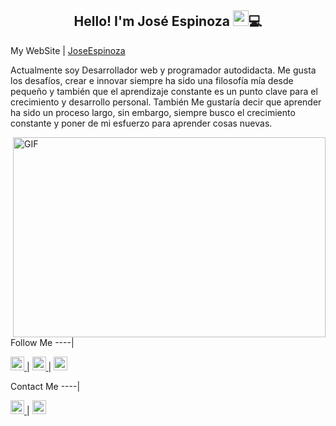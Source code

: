 
<h2 align="center">Hello! I'm José Espinoza <img src="https://media.giphy.com/media/hvRJCLFzcasrR4ia7z/giphy.gif" width="25px">💻 </h2> 
<p>
  
My WebSite | [JoseEspinoza](https://joseespinoza.netlify.app)
  
Actualmente soy Desarrollador web y programador autodidacta. Me gusta los desafíos, crear e innovar siempre ha sido una filosofía mía desde pequeño y también que el aprendizaje constante es un punto clave para el crecimiento y desarrollo personal. También Me gustaría decir que aprender ha sido un proceso largo, sin embargo, siempre busco el crecimiento constante y poner de mi esfuerzo para aprender cosas nuevas.
</p> 
  <img align="right" alt="GIF" src="https://img.freepik.com/vector-gratis/desarrolladores-web-dibujados-mano_23-2148819604.jpg?t=st=1645141660~exp=1645142260~hmac=aa22d0debfd8335809d16a1b6b2f601af9eafc3b9bd6c4bafca167e5cd46727f&w=996" width="500" height="320" />

Follow Me
----|
<p align="left">
  <a href="https://www.youtube.com/channel/UCGyNJUMdxhlV3rZjrJy73wg">
    <img alt="Youtube" src="https://cdn-icons-png.flaticon.com/128/187/187209.png" width=22px"  >
  </a> |                                                                                
  <a href="https://www.instagram.com/joseespi7/?igshid=sz4l9k9xhuo7">
    <img alt="Instagram" src="https://cdn-icons-png.flaticon.com/512/2111/2111463.png" width=22px" >
  </a> |
  <a href="https://www.facebook.com/profile.php?id=100048343134349">
    <img alt="Facebook" src="https://cdn-icons-png.flaticon.com/128/733/733547.png" width=22px" >
  </a>
</p>
                                                                                              
Contact Me
----|  
                                                                                               
<p align="left">
  <a href="https://wa.link/7nst6y">
      <img alt="Whatsapp" src="https://cdn-icons-png.flaticon.com/128/733/733585.png" width=22px" >
  </a> |
  <a  href="mailto:joseespi7775@gmail.com" target="_blank">
       <img alt="Email" src="https://cdn-icons-png.flaticon.com/128/732/732200.png" width=22px"  >
  </a> 
 
   
</p>

